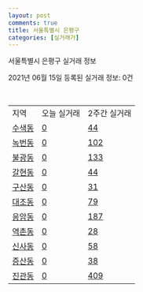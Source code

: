 ```yaml
---
layout: post
comments: true
title: 서울특별시 은평구
categories: [실거래가]
---
```


서울특별시 은평구 실거래 정보

2021년 06월 15일 등록된 실거래 정보: 0건

<script type="text/javascript">
  google.charts.load('current', {'packages':['corechart']});
  google.charts.setOnLoadCallback(drawChart);

  function drawChart() {
    var data = google.visualization.arrayToDataTable([['거래일', '매매', '전월세', '전매'], ['2021-02', 25, 208, 0], ['2021-03', 17, 132, 0], ['2021-04', 2, 25, 0]]);

    var options = {
      title: '최근 2개월간 거래량 추이',
      legend: { position: 'bottom' }
    };

    var chart = new google.visualization.LineChart(document.getElementById('columnchart_material'));
    chart.draw(data, (options));
  }
</script>

<div id="columnchart_material" style="width: 450px; margin-left: -35px"></div>
<br>
<table class="sortable">
  <tr>
    <td>지역</td>
    <td>오늘 실거래</td>
    <td>2주간 실거래</td>
  </tr>

  
  <tr class="item">
    <td><a href="1138010100.html">수색동</a></td>
    <td><a href="1138010100.html">0</a></td>
    <td><a href="1138010100.html">44</a></td>
  </tr>
    

  <tr class="item">
    <td><a href="1138010200.html">녹번동</a></td>
    <td><a href="1138010200.html">0</a></td>
    <td><a href="1138010200.html">102</a></td>
  </tr>
    

  <tr class="item">
    <td><a href="1138010300.html">불광동</a></td>
    <td><a href="1138010300.html">0</a></td>
    <td><a href="1138010300.html">133</a></td>
  </tr>
    

  <tr class="item">
    <td><a href="1138010400.html">갈현동</a></td>
    <td><a href="1138010400.html">0</a></td>
    <td><a href="1138010400.html">44</a></td>
  </tr>
    

  <tr class="item">
    <td><a href="1138010500.html">구산동</a></td>
    <td><a href="1138010500.html">0</a></td>
    <td><a href="1138010500.html">31</a></td>
  </tr>
    

  <tr class="item">
    <td><a href="1138010600.html">대조동</a></td>
    <td><a href="1138010600.html">0</a></td>
    <td><a href="1138010600.html">79</a></td>
  </tr>
    

  <tr class="item">
    <td><a href="1138010700.html">응암동</a></td>
    <td><a href="1138010700.html">0</a></td>
    <td><a href="1138010700.html">187</a></td>
  </tr>
    

  <tr class="item">
    <td><a href="1138010800.html">역촌동</a></td>
    <td><a href="1138010800.html">0</a></td>
    <td><a href="1138010800.html">28</a></td>
  </tr>
    

  <tr class="item">
    <td><a href="1138010900.html">신사동</a></td>
    <td><a href="1138010900.html">0</a></td>
    <td><a href="1138010900.html">58</a></td>
  </tr>
    

  <tr class="item">
    <td><a href="1138011000.html">증산동</a></td>
    <td><a href="1138011000.html">0</a></td>
    <td><a href="1138011000.html">38</a></td>
  </tr>
    

  <tr class="item">
    <td><a href="1138011400.html">진관동</a></td>
    <td><a href="1138011400.html">0</a></td>
    <td><a href="1138011400.html">409</a></td>
  </tr>
    


</table>


    